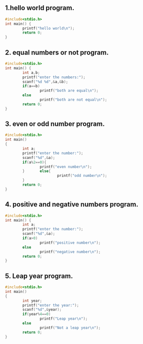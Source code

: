 ## 1.hello world program.
```c
#include<stdio.h>
int main() {
        printf("hello world\n");
        return 0;
}
```
## 2. equal numbers or not program.
```c
#include<stdio.h>
int main() {
        int a,b;
        printf("enter the numbers:");
        scanf("%d %d",&a,&b);
        if(a==b)
                printf("both are equal\n");
        else
                printf("both are not equal\n");
        return 0;
}
```

## 3. even or odd number program.
```c
#include<stdio.h>
int main()
{
        int a;
        printf("enter the number:");
        scanf("%d",&a);
        if(a%2==0){
                printf("even number\n");
        }       else{
                        printf("odd number\n");
        }
        return 0;
}
```
## 4. positive and negative numbers program.
```c
#include<stdio.h>
int main() {
        int a;
        printf("enter the number:");
        scanf("%d",&a);
        if(a>0)
                printf("positive number\n");
        else
                printf("negative number\n");
        return 0;
}
```
## 5. Leap year program.
```c
#include<stdio.h>
int main()
{
        int year;
        printf("enter the year:");
        scanf("%d",&year);
        if(year%4==0)
                printf("Leap year\n");
        else
                printf("Not a leap year\n");
        return 0;
}
```
